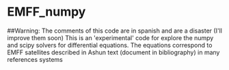 # EMFF_numpy
##Warning: The comments of this code are in spanish and are a disaster (I'll improve them soon)
This is an 'experimental' code for explore the numpy and scipy solvers for differential equations. 
The equations correspond to EMFF satellites described in Ashun text (document in bibliography) in many references systems
